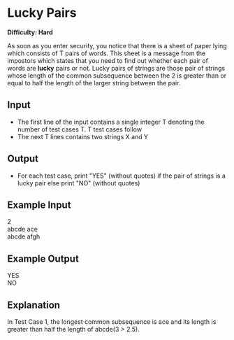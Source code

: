 # Lucky Pairs

**Difficulty: Hard**

As soon as you enter security, you notice that there is a sheet of paper lying which consists of T pairs of words. This sheet is a message from the impostors which states that you need to find out whether each pair of words are **lucky** pairs or not.
Lucky pairs of strings are those pair of strings whose length of the common subsequence between the 2 is greater than or equal to half the length of the larger string between the pair.

## Input

- The first line of the input contains a single integer T denoting the number of test cases T. T test cases follow
- The next T lines contains two strings X and Y

## Output

- For each test case, print "YES" (without quotes) if the pair of strings is a lucky pair else print "NO" (without quotes)

## Example Input

2 <br/>
abcde ace <br/>
abcde afgh

## Example Output

YES <br/>
NO

## Explanation

In Test Case 1, the longest common subsequence is ace and its length is greater than half the length of abcde(3 > 2.5).
